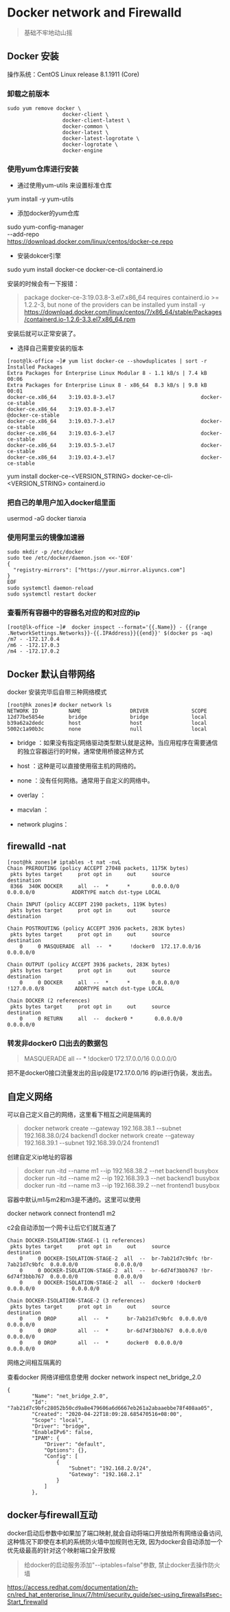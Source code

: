 # Docker network and Firewalld

>基础不牢地动山摇


## Docker 安装

操作系统：CentOS Linux release 8.1.1911 (Core)

### 卸载之前版本

```uninstall
sudo yum remove docker \
                  docker-client \
                  docker-client-latest \
                  docker-common \
                  docker-latest \
                  docker-latest-logrotate \
                  docker-logrotate \
                  docker-engine
```

### 使用yum仓库进行安装

- 通过使用yum-utils 来设置标准仓库

yum install -y yum-utils

- 添加docker的yum仓库

sudo yum-config-manager \
    --add-repo \
    https://download.docker.com/linux/centos/docker-ce.repo

- 安装dokcer引擎

sudo yum install docker-ce docker-ce-cli containerd.io

安装的时候会有一下报错：
> package docker-ce-3:19.03.8-3.el7.x86_64 requires containerd.io >= 1.2.2-3, but none of the providers can be installed
yum install -y https://download.docker.com/linux/centos/7/x86_64/stable/Packages/containerd.io-1.2.6-3.3.el7.x86_64.rpm

安装后就可以正常安装了。

- 选择自己需要安装的版本

```docker
[root@lk-office ~]# yum list docker-ce --showduplicates | sort -r
Installed Packages
Extra Packages for Enterprise Linux Modular 8 - 1.1 kB/s | 7.4 kB     00:06
Extra Packages for Enterprise Linux 8 - x86_64  8.3 kB/s | 9.8 kB     00:01
docker-ce.x86_64    3:19.03.8-3.el7                            docker-ce-stable
docker-ce.x86_64    3:19.03.8-3.el7                            @docker-ce-stable
docker-ce.x86_64    3:19.03.7-3.el7                            docker-ce-stable
docker-ce.x86_64    3:19.03.6-3.el7                            docker-ce-stable
docker-ce.x86_64    3:19.03.5-3.el7                            docker-ce-stable
docker-ce.x86_64    3:19.03.4-3.el7                            docker-ce-stable
```

yum install docker-ce-<VERSION_STRING> docker-ce-cli-<VERSION_STRING> containerd.io

### 把自己的单用户加入docker组里面

usermod -aG docker tianxia


### 使用阿里云的镜像加速器

```jiasu
sudo mkdir -p /etc/docker
sudo tee /etc/docker/daemon.json <<-'EOF'
{
  "registry-mirrors": ["https://your.mirror.aliyuncs.com"]
}
EOF
sudo systemctl daemon-reload
sudo systemctl restart docker

```

### 查看所有容器中的容器名对应的和对应的ip

```ip
[root@lk-office ~]#  docker inspect --format='{{.Name}} - {{range .NetworkSettings.Networks}}-{{.IPAddress}}{{end}}' $(docker ps -aq)
/m7 - -172.17.0.4
/m6 - -172.17.0.3
/m4 - -172.17.0.2
```

## Docker 默认自带网络

docker 安装完毕后自带三种网络模式

```network
[root@hk zones]# docker network ls
NETWORK ID          NAME                DRIVER              SCOPE
12d77be5854e        bridge              bridge              local
b39a62a2dedc        host                host                local
5002c1a90b3c        none                null                local
```

- bridge ：如果没有指定网络驱动类型默认就是这种。当应用程序在需要通信的独立容器运行的时候，通常使用桥接这种方式
- host ：这种是可以直接使用宿主机的网络的。
- none ：没有任何网络。通常用于自定义的网络中。

- overlay ：
- macvlan ：
- network plugins：

## firewalld -nat

```firewalld
[root@hk zones]# iptables -t nat -nvL
Chain PREROUTING (policy ACCEPT 27048 packets, 1175K bytes)
 pkts bytes target     prot opt in     out     source               destination
 8366  340K DOCKER     all  --  *      *       0.0.0.0/0            0.0.0.0/0            ADDRTYPE match dst-type LOCAL

Chain INPUT (policy ACCEPT 2190 packets, 119K bytes)
 pkts bytes target     prot opt in     out     source               destination

Chain POSTROUTING (policy ACCEPT 3936 packets, 283K bytes)
 pkts bytes target     prot opt in     out     source               destination
    0     0 MASQUERADE  all  --  *      !docker0  172.17.0.0/16        0.0.0.0/0

Chain OUTPUT (policy ACCEPT 3936 packets, 283K bytes)
 pkts bytes target     prot opt in     out     source               destination
    0     0 DOCKER     all  --  *      *       0.0.0.0/0           !127.0.0.0/8          ADDRTYPE match dst-type LOCAL

Chain DOCKER (2 references)
 pkts bytes target     prot opt in     out     source               destination
    0     0 RETURN     all  --  docker0 *       0.0.0.0/0            0.0.0.0/0
```

### 转发非docker0 口出去的数据包

>MASQUERADE  all  --  *      !docker0  172.17.0.0/16        0.0.0.0/0 

把不是docker0接口流量发出的且ip段是172.17.0.0/16 的ip进行伪装，发出去。

## 自定义网络

可以自己定义自己的网络，这里看下相互之间是隔离的


>docker network create   --gateway 192.168.38.1 --subnet 192.168.38.0/24 backend1
>docker network create   --gateway 192.168.39.1 --subnet 192.168.39.0/24 frontend1

创建自定义ip地址的容器

>docker run -itd --name m1 --ip 192.168.38.2 --net backend1 busybox
>docker run -itd --name m2 --ip 192.168.39.3 --net backend1 busybox
>docker run -itd --name m3 --ip 192.168.39.2 --net frontend1 busybox

容器中默认m1与m2和m3是不通的。这里可以使用

docker network connect frontend1 m2

c2会自动添加一个网卡让后它们就互通了



```firwall
Chain DOCKER-ISOLATION-STAGE-1 (1 references)
 pkts bytes target     prot opt in     out     source               destination
    0     0 DOCKER-ISOLATION-STAGE-2  all  --  br-7ab21d7c9bfc !br-7ab21d7c9bfc  0.0.0.0/0            0.0.0.0/0
    0     0 DOCKER-ISOLATION-STAGE-2  all  --  br-6d74f3bbb767 !br-6d74f3bbb767  0.0.0.0/0            0.0.0.0/0
    0     0 DOCKER-ISOLATION-STAGE-2  all  --  docker0 !docker0  0.0.0.0/0            0.0.0.0/0

Chain DOCKER-ISOLATION-STAGE-2 (3 references)
 pkts bytes target     prot opt in     out     source               destination
    0     0 DROP       all  --  *      br-7ab21d7c9bfc  0.0.0.0/0            0.0.0.0/0
    0     0 DROP       all  --  *      br-6d74f3bbb767  0.0.0.0/0            0.0.0.0/0
    0     0 DROP       all  --  *      docker0  0.0.0.0/0            0.0.0.0/0
```

网络之间相互隔离的


查看docker 网络详细信息使用 
docker network inspect net_bridge_2.0

```net
{
        "Name": "net_bridge_2.0",
        "Id": "7ab21d7c9bfc28052b50cd9a8e479606a6d6667eb261a2abaaebbe78f408aa05",
        "Created": "2020-04-22T18:09:28.685470516+08:00",
        "Scope": "local",
        "Driver": "bridge",
        "EnableIPv6": false,
        "IPAM": {
            "Driver": "default",
            "Options": {},
            "Config": [
                {
                    "Subnet": "192.168.2.0/24",
                    "Gateway": "192.168.2.1"
                }
            ]
        },
```

## docker与firewall互动

docker启动后参数中如果加了端口映射,就会自动将端口开放给所有网络设备访问,这种情况下即使在本机的系统防火墙中加规则也无效, 因为docker会自动添加一个优先级最高的针对这个映射端口全开放规

>给docker的启动服务添加"--iptables=false"参数, 禁止docker去操作防火墙




https://access.redhat.com/documentation/zh-cn/red_hat_enterprise_linux/7/html/security_guide/sec-using_firewalls#sec-Start_firewalld
